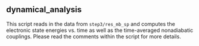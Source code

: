 ## dynamical_analysis

This script reads in the data from `step3/res_mb_sp` and computes the electronic state energies vs. time as well as the time-averaged nonadiabatic couplings. Please read the comments within the script for more details.
